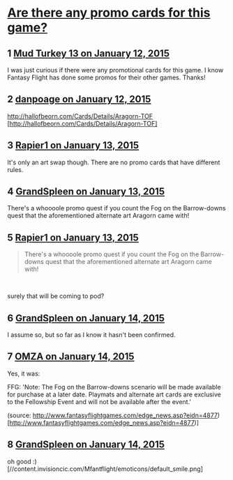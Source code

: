 # [Are there any promo cards for this game?](https://community.fantasyflightgames.com/topic/131591-are-there-any-promo-cards-for-this-game/)

## 1 [Mud Turkey 13 on January 12, 2015](https://community.fantasyflightgames.com/topic/131591-are-there-any-promo-cards-for-this-game/?do=findComment&comment=1401906)

I was just curious if there were any promotional cards for this game. I know Fantasy Flight has done some promos for their other games. Thanks!

## 2 [danpoage on January 12, 2015](https://community.fantasyflightgames.com/topic/131591-are-there-any-promo-cards-for-this-game/?do=findComment&comment=1402084)

http://hallofbeorn.com/Cards/Details/Aragorn-TOF [http://hallofbeorn.com/Cards/Details/Aragorn-TOF]

## 3 [Rapier1 on January 13, 2015](https://community.fantasyflightgames.com/topic/131591-are-there-any-promo-cards-for-this-game/?do=findComment&comment=1405153)

It's only an art swap though. There are no promo cards that have different rules.

## 4 [GrandSpleen on January 13, 2015](https://community.fantasyflightgames.com/topic/131591-are-there-any-promo-cards-for-this-game/?do=findComment&comment=1405181)

There's a whoooole promo quest if you count the Fog on the Barrow-downs quest that the aforementioned alternate art Aragorn came with!

## 5 [Rapier1 on January 13, 2015](https://community.fantasyflightgames.com/topic/131591-are-there-any-promo-cards-for-this-game/?do=findComment&comment=1405230)

> There's a whoooole promo quest if you count the Fog on the Barrow-downs quest that the aforementioned alternate art Aragorn came with!

 

surely that will be coming to pod?

## 6 [GrandSpleen on January 14, 2015](https://community.fantasyflightgames.com/topic/131591-are-there-any-promo-cards-for-this-game/?do=findComment&comment=1405566)

I assume so, but so far as I know it hasn't been confirmed.

## 7 [OMZA on January 14, 2015](https://community.fantasyflightgames.com/topic/131591-are-there-any-promo-cards-for-this-game/?do=findComment&comment=1405767)

Yes, it was:

FFG: 'Note: The Fog on the Barrow-downs scenario will be made available for purchase at a later date. Playmats and alternate art cards are exclusive to the Fellowship Event and will not be available after the event.'

(source: http://www.fantasyflightgames.com/edge_news.asp?eidn=4877) [http://www.fantasyflightgames.com/edge_news.asp?eidn=4877)]

## 8 [GrandSpleen on January 14, 2015](https://community.fantasyflightgames.com/topic/131591-are-there-any-promo-cards-for-this-game/?do=findComment&comment=1406057)

oh good :) [//content.invisioncic.com/Mfantflight/emoticons/default_smile.png]

